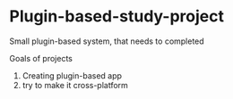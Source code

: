 # Plugin-based-study-project
Small plugin-based system, that needs to completed

Goals of projects
1) Creating plugin-based app 
2) try to make it cross-platform
